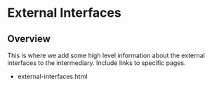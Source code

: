 # External Interfaces

## Overview

This is where we add some high level information about the external interfaces to the intermediary.  Include links to specific pages.

- external-interfaces.html
